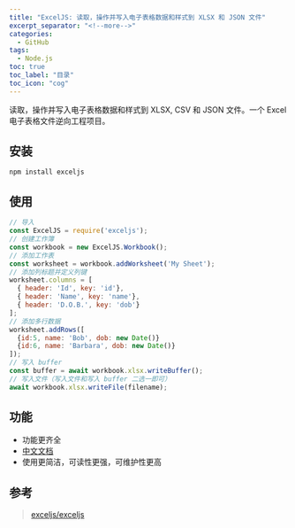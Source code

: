 ```yaml
---
title: "ExcelJS: 读取，操作并写入电子表格数据和样式到 XLSX 和 JSON 文件"
excerpt_separator: "<!--more-->"
categories:
  - GitHub
tags:
  - Node.js
toc: true
toc_label: "目录"
toc_icon: "cog"
---
```


读取，操作并写入电子表格数据和样式到 XLSX, CSV 和 JSON 文件。一个 Excel 电子表格文件逆向工程项目。

<!--more-->

## 安装

```shell
npm install exceljs
```

## 使用

```js
// 导入
const ExcelJS = require('exceljs');
// 创建工作簿
const workbook = new ExcelJS.Workbook();
// 添加工作表
const worksheet = workbook.addWorksheet('My Sheet');
// 添加列标题并定义列键
worksheet.columns = [
  { header: 'Id', key: 'id'},
  { header: 'Name', key: 'name'},
  { header: 'D.O.B.', key: 'dob'}
];
// 添加多行数据
worksheet.addRows([
  {id:5, name: 'Bob', dob: new Date()}
  {id:6, name: 'Barbara', dob: new Date()}
]);
// 写入 buffer
const buffer = await workbook.xlsx.writeBuffer();
// 写入文件（写入文件和写入 buffer 二选一即可）
await workbook.xlsx.writeFile(filename);
```

## 功能
- 功能更齐全
- [中文文档](https://github.com/exceljs/exceljs/blob/master/README_zh.md)
- 使用更简洁，可读性更强，可维护性更高

## 参考
> [exceljs/exceljs](https://github.com/exceljs/exceljs)
